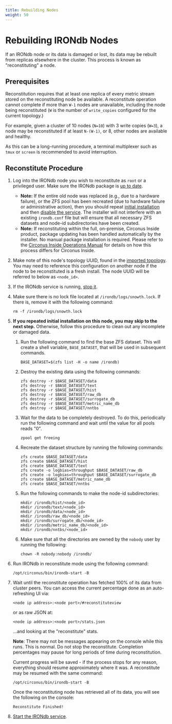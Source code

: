 ```yaml
---
title: Rebuilding Nodes
weight: 50
---
```


# Rebuilding IRONdb Nodes

If an IRONdb node or its data is damaged or lost, its data may be rebuilt
from replicas elsewhere in the cluster. This process is known as
"reconstituting" a node.

## Prerequisites

Reconstitution requires that at least one replica of every metric stream stored
on the reconstituting node be available. A reconstitute operation cannot
complete if more than `W-1` nodes are unavailable, including the node being
reconstituted (`W` is the number of `write_copies` configured for the current
topology.)

For example, given a cluster of 10 nodes (`N=10`) with 3 write copies (`W=3`),
a node may be reconstituted if at least `N-(W-1)`, or 8, other nodes are
available and healthy.

As this can be a long-running procedure, a terminal multiplexer such as `tmux`
or `screen` is recommended to avoid interruption.

## Reconstitute Procedure

1. Log into the IRONdb node you wish to reconstitute as `root` or a privileged
   user. Make sure the IRONdb package is [up to date](/irondb/getting-started/manual-installation/#updating).
   * **Note:** If the entire old node was replaced (e.g., due to a hardware failure), or
     the ZFS pool has been recreated (due to hardware failure or administrative
     action), then you should repeat [initial installation](/irondb/getting-started/manual-installation/#installation-steps)
     and then [disable the service](/irondb/administration/operations/#service-management).
     The installer will not interfere with an existing `irondb.conf` file but
     will ensure that all necessary ZFS datasets and node-id subdirectories
     have been created.
   * **Note:** If reconstituting within the full, on-premise, Circonus Inside
     product, package updating has been handled automatically by the installer. No
     manual package installation is required. Please refer to the
     [Circonus Inside Operations Manual](/circonus/on-premises/reconstituting-a-snowth-node)
     for details on how this process differs for Circonus Inside.
1. Make note of this node's topology UUID, found in the [imported
   topology](/irondb/getting-started/manual-installation/#import-topology). You may need to reference this
   configuration on another node if the node to be reconstituted is a fresh
   install. The node UUID will be referred to below as `<node_id>`.
1. If the IRONdb service is running, [stop it](/irondb/administration/operations/#service-management).
1. Make sure there is no lock file located at `/irondb/logs/snowth.lock`. If
   there is, remove it with the following command:
   ```
   rm -f /irondb/logs/snowth.lock
   ```
1. **If you repeated initial installation on this node, you may skip to the next
   step.** Otherwise, follow this procedure to clean out any incomplete or damaged
   data.
   1. Run the following command to find the base ZFS dataset. This will create a
      shell variable, `BASE_DATASET`, that will be used in subsequent commands.
      ```
      BASE_DATASET=$(zfs list -H -o name /irondb)
      ```
   1. Destroy the existing data using the following commands:
      ```
      zfs destroy -r $BASE_DATASET/data
      zfs destroy -r $BASE_DATASET/text
      zfs destroy -r $BASE_DATASET/hist
      zfs destroy -r $BASE_DATASET/raw_db
      zfs destroy -r $BASE_DATASET/surrogate_db
      zfs destroy -r $BASE_DATASET/metric_name_db
      zfs destroy -r $BASE_DATASET/nntbs
      ```
   1. Wait for the data to be completely destroyed. To do this, periodically run
      the following command and wait until the value for all pools reads "0".
      ```
      zpool get freeing
      ```
   1. Recreate the dataset structure by running the following commands:
      ```
      zfs create $BASE_DATASET/data
      zfs create $BASE_DATASET/hist
      zfs create $BASE_DATASET/text
      zfs create -o logbias=throughput $BASE_DATASET/raw_db
      zfs create -o logbias=throughput $BASE_DATASET/surrogate_db
      zfs create $BASE_DATASET/metric_name_db
      zfs create $BASE_DATASET/nntbs
      ```
   1. Run the following commands to make the node-id subdirectories:
      ```
      mkdir /irondb/hist/<node_id>
      mkdir /irondb/text/<node_id>
      mkdir /irondb/data/<node_id>
      mkdir /irondb/raw_db/<node_id>
      mkdir /irondb/surrogate_db/<node_id>
      mkdir /irondb/metric_name_db/<node_id>
      mkdir /irondb/nntbs/<node_id>
      ```
   1. Make sure that all the directories are owned by the `nobody` user by
      running the following:
      ```
      chown -R nobody:nobody /irondb/
      ```
1. Run IRONdb in reconstitute mode using the following command:
   ```
   /opt/circonus/bin/irondb-start -B
   ```
1. Wait until the reconstitute operation has fetched 100% of its data from
   cluster peers. You can access the current percentage done as an auto-refreshing UI via:
   ```
   <node ip address>:<node port>/#reconstituteview
   ```
   or as raw JSON at:
   ```
   <node ip address>:<node port>/stats.json
   ```
   ...and looking at the "reconstitute" stats.

   **Note**: There may not be messages appearing on the console while this runs. This is normal. Do not stop the reconstitute. Completion percentages may pause for long periods of time during reconstitution.

   Current progress will be saved - if the process stops for any reason,
   everything should resume approximately where it was. A reconstitute may be
   resumed with the same command:
   ```
   /opt/circonus/bin/irondb-start -B
   ```

   Once the reconstituting node has retrieved all of its data, you will see the
   following on the console:
   ```
   Reconstitute Finished!
   ```

1. [Start the IRONdb service](/irondb/administration/operations/#service-management).

